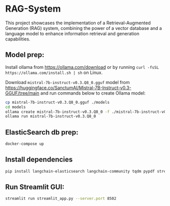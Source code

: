 # RAG-System
This project showcases the implementation of a Retrieval-Augmented Generation (RAG) system, combining the power of a vector database and a language model to enhance information retrieval and generation capabilities.


## Model prep:
Install ollama from https://ollama.com/download or by running
`curl -fsSL https://ollama.com/install.sh | sh` on Linux.

Download `mistral-7b-instruct-v0.3.Q8_0.gguf` model from https://huggingface.co/SanctumAI/Mistral-7B-Instruct-v0.3-GGUF/tree/main and run commands below to create Ollama model:

```sh
cp mistral-7b-instruct-v0.3.Q8_0.gguf ./models 
cd models
ollama create mistral-7b-instruct-v0.3.Q8_0 -f ./mistral-7b-instruct-v0.3.Q8_0
ollama run mistral-7b-instruct-v0.3.Q8_0
```

## ElasticSearch db prep:
```sh
docker-compose up
```

## Install dependencies
```sh
pip install langchain-elasticsearch langchain-community tqdm pypdf streamlit
```

## Run Streamlit GUI:
```sh
streamlit run streamlit_app.py --server.port 8502
```